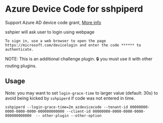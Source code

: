 # Azure Device Code for sshpiperd

Support Azure AD device code grant, [More info](https://docs.microsoft.com/en-us/azure/active-directory/develop/v2-oauth2-device-code)

sshpier will ask user to login using webpage

```
To sign in, use a web browser to open the page https://microsoft.com/devicelogin and enter the code ****** to authenticate.
```

NOTE: This is an additional challenge plugin. 🔒 you must use it with other routing plugins.

## Usage

Note: you may want to set `login-grace-time` to larger value (default: 30s) to avoid being kicked by `sshpiperd` if code was not entered in time.

```
sshpiperd --login-grace-time=2m azdevicecode --tenant-id 00000000-0000-0000-0000-000000000000 --client-id 00000000-0000-0000-0000-000000000000  -- other-plugin --other-option
```